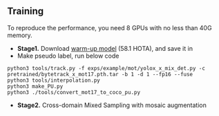 ## Training

To reproduce the performance, you need 8 GPUs with no less than 40G memory.

- **Stage1.** Download [warm-up model](-) (58.1 HOTA), and save it in
- Make pseudo label, run below code 

```
python3 tools/track.py -f exps/example/mot/yolox_x_mix_det.py -c pretrained/bytetrack_x_mot17.pth.tar -b 1 -d 1 --fp16 --fuse
python3 tools/interpolation.py
python3 make_PU.py
python3 ./tools/convert_mot17_to_coco_pu.py
```

- **Stage2.** Cross-domain Mixed Sampling with mosaic augmentation
```

```
